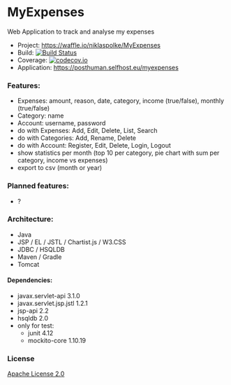 # MyExpenses
Web Application to track and analyse my expenses
* Project:  https://waffle.io/niklaspolke/MyExpenses
* Build: [![Build Status](https://travis-ci.org/niklaspolke/MyExpenses.svg)](https://travis-ci.org/niklaspolke/MyExpenses)
* Coverage: [![codecov.io](http://codecov.io/github/niklaspolke/MyExpenses/coverage.svg?branch=master)](http://codecov.io/github/niklaspolke/MyExpenses?branch=master)
* Application: https://posthuman.selfhost.eu/myexpenses

### Features:
* Expenses: amount, reason, date, category, income (true/false), monthly (true/false)
* Category: name
* Account: username, password
* do with Expenses: Add, Edit, Delete, List, Search
* do with Categories: Add, Rename, Delete
* do with Account: Register, Edit, Delete, Login, Logout
* show statistics per month (top 10 per category, pie chart with sum per category, income vs expenses)
* export to csv (month or year)

### Planned features:
* ?

### Architecture:
* Java
* JSP / EL / JSTL / Chartist.js / W3.CSS
* JDBC / HSQLDB
* Maven / Gradle
* Tomcat
#### Dependencies:
* javax.servlet-api 3.1.0
* javax.servlet.jsp.jstl 1.2.1
* jsp-api 2.2
* hsqldb 2.0
* only for test:
  * junit 4.12
  * mockito-core 1.10.19

### License
[Apache License 2.0](http://www.apache.org/licenses/LICENSE-2.0.html)
